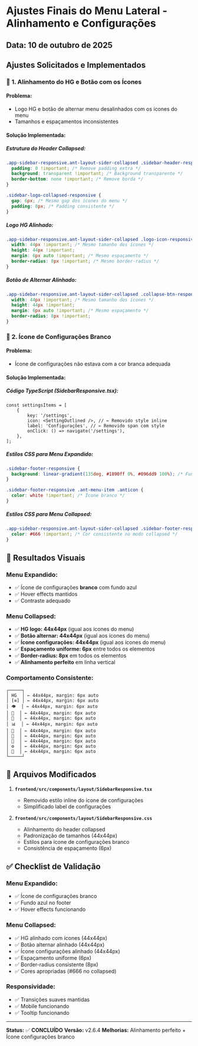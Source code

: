 # Ajustes Finais do Menu Lateral - Alinhamento e Configurações

## Data: 10 de outubro de 2025

## Ajustes Solicitados e Implementados

### 🎯 **1. Alinhamento do HG e Botão com os Ícones**

#### **Problema:**
- Logo HG e botão de alternar menu desalinhados com os ícones do menu
- Tamanhos e espaçamentos inconsistentes

#### **Solução Implementada:**

##### **Estrutura do Header Collapsed:**
```css
.app-sidebar-responsive.ant-layout-sider-collapsed .sidebar-header-responsive {
  padding: 0 !important; /* Remove padding extra */
  background: transparent !important; /* Background transparente */
  border-bottom: none !important; /* Remove borda */
}

.sidebar-logo-collapsed-responsive {
  gap: 6px; /* Mesmo gap dos ícones do menu */
  padding: 8px; /* Padding consistente */
}
```

##### **Logo HG Alinhado:**
```css
.app-sidebar-responsive.ant-layout-sider-collapsed .logo-icon-responsive.collapsed {
  width: 44px !important; /* Mesmo tamanho dos ícones */
  height: 44px !important;
  margin: 6px auto !important; /* Mesmo espaçamento */
  border-radius: 8px !important; /* Mesmo border-radius */
}
```

##### **Botão de Alternar Alinhado:**
```css
.app-sidebar-responsive.ant-layout-sider-collapsed .collapse-btn-responsive.collapsed {
  width: 44px !important; /* Mesmo tamanho dos ícones */
  height: 44px !important;
  margin: 6px auto !important; /* Mesmo espaçamento */
  border-radius: 8px !important;
}
```

### 🎨 **2. Ícone de Configurações Branco**

#### **Problema:**
- Ícone de configurações não estava com a cor branca adequada

#### **Solução Implementada:**

##### **Código TypeScript (SidebarResponsive.tsx):**
```tsx
const settingsItems = [
    {
        key: '/settings',
        icon: <SettingOutlined />, // ← Removido style inline
        label: 'Configurações', // ← Removido span com style
        onClick: () => navigate('/settings'),
    },
];
```

##### **Estilos CSS para Menu Expandido:**
```css
.sidebar-footer-responsive {
  background: linear-gradient(135deg, #1890ff 0%, #096dd9 100%); /* Fundo azul */
}

.sidebar-footer-responsive .ant-menu-item .anticon {
  color: white !important; /* Ícone branco */
}
```

##### **Estilos CSS para Menu Collapsed:**
```css
.app-sidebar-responsive.ant-layout-sider-collapsed .sidebar-footer-responsive .ant-menu-item .anticon {
  color: #666 !important; /* Cor consistente no modo collapsed */
}
```

## 🎯 **Resultados Visuais**

### **Menu Expandido:**
- ✅ Ícone de configurações **branco** com fundo azul
- ✅ Hover effects mantidos
- ✅ Contraste adequado

### **Menu Collapsed:**
- ✅ **HG logo: 44x44px** (igual aos ícones do menu)
- ✅ **Botão alternar: 44x44px** (igual aos ícones do menu)
- ✅ **Ícone configurações: 44x44px** (igual aos ícones do menu)
- ✅ **Espaçamento uniforme: 6px** entre todos os elementos
- ✅ **Border-radius: 8px** em todos os elementos
- ✅ **Alinhamento perfeito** em linha vertical

### **Comportamento Consistente:**
```
┌─────┐
│ HG  │ ← 44x44px, margin: 6px auto
│ [≡] │ ← 44x44px, margin: 6px auto  
│ 👁️  │ ← 44x44px, margin: 6px auto
│ 👤  │ ← 44x44px, margin: 6px auto
│ 🏢  │ ← 44x44px, margin: 6px auto
│ 📊  │ ← 44x44px, margin: 6px auto
│ 👥  │ ← 44x44px, margin: 6px auto
│ 💬  │ ← 44x44px, margin: 6px auto
│ 🔧  │ ← 44x44px, margin: 6px auto
│ ⚙️  │ ← 44x44px, margin: 6px auto
│ 🚪  │ ← 44x44px, margin: 6px auto
└─────┘
```

## 🔧 **Arquivos Modificados**

1. **`frontend/src/components/layout/SidebarResponsive.tsx`**
   - Removido estilo inline do ícone de configurações
   - Simplificado label de configurações

2. **`frontend/src/components/layout/SidebarResponsive.css`**
   - Alinhamento do header collapsed
   - Padronização de tamanhos (44x44px)
   - Estilos para ícone de configurações branco
   - Consistência de espaçamento (6px)

## ✅ **Checklist de Validação**

### **Menu Expandido:**
- ✅ Ícone de configurações branco
- ✅ Fundo azul no footer
- ✅ Hover effects funcionando

### **Menu Collapsed:**
- ✅ HG alinhado com ícones (44x44px)
- ✅ Botão alternar alinhado (44x44px)
- ✅ Ícone configurações alinhado (44x44px)
- ✅ Espaçamento uniforme (6px)
- ✅ Border-radius consistente (8px)
- ✅ Cores apropriadas (#666 no collapsed)

### **Responsividade:**
- ✅ Transições suaves mantidas
- ✅ Mobile funcionando
- ✅ Tooltip funcionando

---
**Status:** ✅ **CONCLUÍDO**
**Versão:** v2.6.4
**Melhorias:** Alinhamento perfeito + Ícone configurações branco
